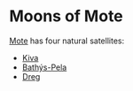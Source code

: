 # Moons of Mote

[Mote](../mote.md) has four natural satellites:

- [Kiva](kiva.md)
- [Bathýs-Pela](bathys-pela.md)
- [Dreg](dreg.md)

